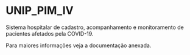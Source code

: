 # UNIP_PIM_IV

Sistema hospitalar de cadastro, acompanhamento e monitoramento de pacientes afetados pela COVID-19.

Para maiores informações veja a documentação anexada.
